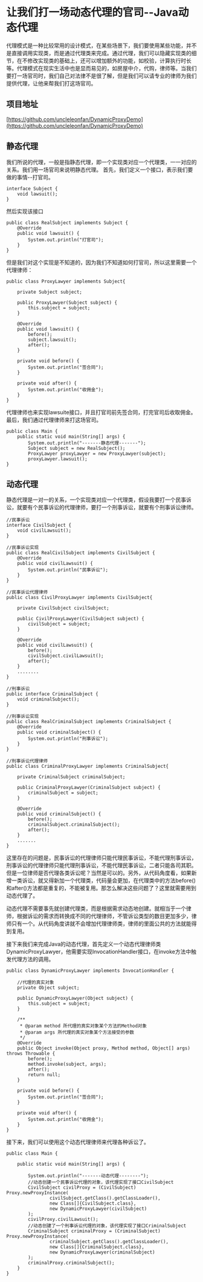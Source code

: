 # 让我们打一场动态代理的官司--Java动态代理 #
代理模式是一种比较常用的设计模式，在某些场景下，我们要使用某些功能，并不是直接调用实现类，而是通过代理类来完成。通过代理，我们可以隐藏实现类的细节，在不修改实现类的基础上，还可以增加额外的功能，如校验，计算执行时长等。代理模式在现实生活中也是显而易见的，如房屋中介，代购，律师等。当我们要打一场官司时，我们自己对法律不是很了解，但是我们可以请专业的律师为我们提供代理，让他来帮我们打这场官司。

## 项目地址 ##
[https://github.com/uncleleonfan/DynamicProxyDemo](https://github.com/uncleleonfan/DynamicProxyDemo)


## 静态代理 ##
我们所说的代理，一般是指静态代理，即一个实现类对应一个代理类，一一对应的关系。我们用一场官司来说明静态代理。
首先，我们定义一个接口，表示我们要做的事情--打官司。

    interface Subject {
        void lawsuit();
    }
    
然后实现该接口

    public class RealSubject implements Subject {
        @Override
        public void lawsuit() {
            System.out.println("打官司");
        }
    }

但是我们对这个实现是不知道的，因为我们不知道如何打官司，所以这里需要一个代理律师：

    public class ProxyLawyer implements Subject{
    
        private Subject subject;
    
        public ProxyLawyer(Subject subject) {
            this.subject = subject;
        }
    
        @Override
        public void lawsuit() {
            before();
            subject.lawsuit();
            after();
        }
    
        private void before() {
            System.out.println("签合同");
        }
    
        private void after() {
            System.out.println("收佣金");
        }
    }
代理律师也来实现lawsuite接口，并且打官司前先签合同，打完官司后收取佣金。
最后，我们通过代理律师来打这场官司。

    public class Main {
        public static void main(String[] args) {
            System.out.println("-------静态代理-------");
            Subject subject = new RealSubject();
            ProxyLawyer proxyLawyer = new ProxyLawyer(subject);
            proxyLawyer.lawsuit();
    }
    
## 动态代理 ##
静态代理是一对一的关系，一个实现类对应一个代理类，假设我要打一个民事诉讼，就要有个民事诉讼的代理律师，要打一个刑事诉讼，就要有个刑事诉讼律师。

    //民事诉讼
	interface CivilSubject {
	    void civilLawsuit();
	}

	//民事诉讼实现
	public class RealCivilSubject implements CivilSubject {
	    @Override
	    public void civilLawsuit() {
	        System.out.println("民事诉讼");
	    }
	}

	//民事诉讼代理律师
	public class CivilProxyLawyer implements CivilSubject{
	
	    private CivilSubject civilSubject;
	
	    public CivilProxyLawyer(CivilSubject subject) {
	        civilSubject = subject;
	    }
	
	    @Override
	    public void civilLawsuit() {
	        before();
	        civilSubject.civilLawsuit();
	        after();
	    }
		........
	}

	//刑事诉讼
	public interface CriminalSubject {
	    void criminalSubject();
	}

	//刑事诉讼实现
	public class RealCriminalSubject implements CriminalSubject {
	    @Override
	    public void criminalSubject() {
	        System.out.println("刑事诉讼");
	    }
	}

	//刑事诉讼代理律师
	public class CriminalProxyLawyer implements CriminalSubject{
	
	    private CriminalSubject criminalSubject;
	
	    public CriminalProxyLawyer(CriminalSubject subject) {
	        criminalSubject = subject;
	    }
	
	    @Override
	    public void criminalSubject() {
	        before();
	        criminalSubject.criminalSubject();
	        after();
	    }
		.......
	}
这里存在的问题是，民事诉讼的代理律师只能代理民事诉讼，不能代理刑事诉讼，刑事诉讼的代理律师只能代理刑事诉讼，不能代理民事诉讼，二者只能各司其职。但是一位律师是否代理各类诉讼呢？当然是可以的。另外，从代码角度看，如果新增一类诉讼，就又得新加一个代理类，代码量会更加，在代理类中的方法before()和after()方法都是重复的，不能被复用。那怎么解决这些问题了？这里就需要用到动态代理了。

动态代理不需要事先就创建代理类，而是根据需求动态地创建。就相当于一个律师，根据诉讼的需求而转换成不同的代理律师，不管诉讼类型的数目更加多少，律师只有一个。从代码角度讲就不会增加代理律师类，律师的里面公共的方法就能得到复用。

接下来我们来完成Java的动态代理，首先定义一个动态代理律师类DynamicProxyLawyer，他需要实现InvocationHandler接口，在invoke方法中触发代理方法的调用。

	public class DynamicProxyLawyer implements InvocationHandler {
	
	    //代理的真实对象
	    private Object subject;
	
	    public DynamicProxyLawyer(Object subject) {
	        this.subject = subject;
	    }
	
	    /**
	     * @param method 所代理的真实对象某个方法的Method对象
	     * @param args 所代理的真实对象某个方法接受的参数
	     */
	    @Override
	    public Object invoke(Object proxy, Method method, Object[] args) throws Throwable {
	        before();
	        method.invoke(subject, args);
	        after();
	        return null;
	    }
	    
	    private void before() {
	        System.out.println("签合同");
	    }
	
	    private void after() {
	        System.out.println("收佣金");
	    }
	}

接下来，我们可以使用这个动态代理律师来代理各种诉讼了。
	
	public class Main {
	
	    public static void main(String[] args) {
	
	        System.out.println("-------动态代理--------");
	        //动态创建一个民事诉讼代理的对象，该代理实现了接口CivilSubject
	        CivilSubject civilProxy = (CivilSubject) Proxy.newProxyInstance(
	                civilSubject.getClass().getClassLoader(),
	                new Class[]{CivilSubject.class},
	                new DynamicProxyLawyer(civilSubject)
	        );
	        civilProxy.civilLawsuit();
			//动态创建了一个刑事诉讼代理的对象，该代理实现了接口CriminalSubject
	        CriminalSubject criminalProxy = (CriminalSubject) Proxy.newProxyInstance(
	                criminalSubject.getClass().getClassLoader(),
	                new Class[]{CriminalSubject.class},
	                new DynamicProxyLawyer(criminalSubject)
	        );
	        criminalProxy.criminalSubject();
	    }
	}
